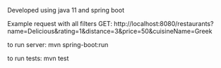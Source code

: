 Developed using java 11 and spring boot


Example request with all filters
GET: http://localhost:8080/restaurants?name=Delicious&rating=1&distance=3&price=50&cuisineName=Greek


to run server:
mvn spring-boot:run

to run tests:
mvn test